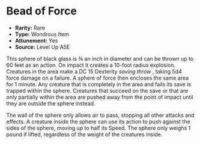 
# Bead of Force

* **Rarity:** Rare
* **Type:** Wondrous Item
* **Attunement:** Yes
* **Source:** Level Up A5E


This sphere of black glass is ¾ an inch in diameter and can be thrown up to 60 feet as an action. On impact it creates a 10-foot radius explosion. Creatures in the area make a DC 15 Dexterity _saving throw_ , taking 5d4 force damage on a failure. A sphere of force then encloses the same area for 1 minute. Any creature that is completely in the area and fails its save is trapped within the sphere. Creatures that succeed on the save or that are only partially within the area are pushed away from the point of impact until they are outside the sphere instead. 

The wall of the sphere only allows air to pass, stopping all other attacks and effects. A creature inside the sphere can use its action to push against the sides of the sphere, moving up to half its Speed. The sphere only weighs 1 pound if lifted, regardless of the weight of the creatures inside.
